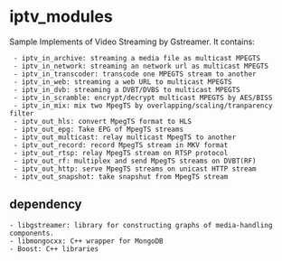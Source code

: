 # iptv_modules
Sample Implements of Video Streaming by Gstreamer. It contains:

     - iptv_in_archive: streaming a media file as multicast MPEGTS     
     - iptv_in_network: streaming an network url as multicast MPEGTS     
     - iptv_in_transcoder: transcode one MPEGTS stream to another 
     - iptv_in_web: streaming a web URL to multicast MPEGTS         
     - iptv_in_dvb: streaming a DVBT/DVBS to multicast MPEGTS          
     - iptv_in_scramble: encrypt/decrypt multicast MPEGTS by AES/BISS  
     - iptv_in_mix: mix two MpegTS by overlapping/scaling/tranparency filter          
     - iptv_out_hls: convert MpegTS format to HLS        
     - iptv_out_epg: Take EPG of MpegTS streams        
     - iptv_out_multicast: relay multicast MpegTS to another  
     - iptv_out_record: record MpegTS stream in MKV format   
     - iptv_out_rtsp: relay MpegTS stream on RTSP protocol    
     - iptv_out_rf: multiplex and send MpegTS streams on DVBT(RF)         
     - iptv_out_http: serve MpegTS streams on unicast HTTP stream    
     - iptv_out_snapshot: take snapshut from MpegTS stream   


## dependency 
    - libgstreamer: library for constructing graphs of media-handling components.
    - libmongocxx: C++ wrapper for MongoDB
    - Boost: C++ libraries
